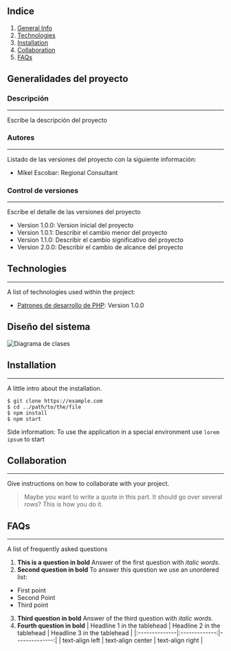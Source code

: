## Indice
1. [General Info](#general-info)
2. [Technologies](#technologies)
3. [Installation](#installation)
4. [Collaboration](#collaboration)
5. [FAQs](#faqs)

## Generalidades del proyecto
### Descripción
***
Escribe la descripción del proyecto
### Autores
***
Listado de las versiones del proyecto con la siguiente información:
* Mikel Escobar: Regional Consultant

### Control de versiones
***
Escribe el detalle de las versiones del proyecto
* Version 1.0.0: Version inicial del proyecto
* Version 1.0.1: Describir el cambio menor del proyecto
* Version 1.1.0: Describir el cambio significativo del proyecto
* Version 2.0.0: Describir el cambio de alcance del proyecto

## Technologies
***
A list of technologies used within the project:
* [Patrones de desarrollo de PHP](https://refactoring.guru/es/design-patterns/php): Version 1.0.0 

## Diseño del sistema
![Diagrama de clases](https://es.wikipedia.org/wiki/Diagrama_de_clases#/media/Archivo:Diagrama_de_clases.svg)

## Installation
***
A little intro about the installation. 
```
$ git clone https://example.com
$ cd ../path/to/the/file
$ npm install
$ npm start
```
Side information: To use the application in a special environment use ```lorem ipsum``` to start
## Collaboration
***
Give instructions on how to collaborate with your project.
> Maybe you want to write a quote in this part. 
> It should go over several rows?
> This is how you do it.
## FAQs
***
A list of frequently asked questions
1. **This is a question in bold**
Answer of the first question with _italic words_. 
2. __Second question in bold__ 
To answer this question we use an unordered list:
* First point
* Second Point
* Third point
3. **Third question in bold**
Answer of the third question with *italic words*.
4. **Fourth question in bold**
| Headline 1 in the tablehead | Headline 2 in the tablehead | Headline 3 in the tablehead |
|:--------------|:-------------:|--------------:|
| text-align left | text-align center | text-align right |
